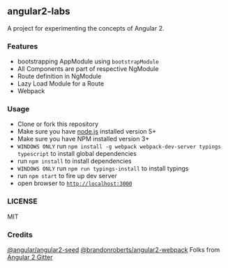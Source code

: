 ## angular2-labs

A project for experimenting the concepts of Angular 2.

### Features
- bootstrapping AppModule using `bootstrapModule`
- All Components are part of respective NgModule
- Route definition in NgModule
- Lazy Load Module for a Route
- Webpack

### Usage
- Clone or fork this repository
- Make sure you have [node.js](https://nodejs.org/) installed version 5+
- Make sure you have NPM installed version 3+
- `WINDOWS ONLY` run `npm install -g webpack webpack-dev-server typings typescript` to install global dependencies
- run `npm install` to install dependencies
- `WINDOWS ONLY` run `npm run typings-install` to install typings
- run `npm start` to fire up dev server
- open browser to [`http://localhost:3000`](http://localhost:3000)

### LICENSE
MIT

### Credits
[@angular/angular2-seed](https://github.com/angular/angular2-seed/blob/master/LICENSE)
[@brandonroberts/angular2-webpack](https://github.com/brandonroberts/angular2-webpack)
Folks from [Angular 2 Gitter](https://gitter.im/angular/angular)
